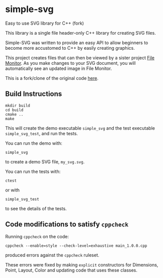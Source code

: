 # simple-svg

Easy to use SVG library for C++ (fork)

This library is a single file header-only C++ library for creating SVG files.

Simple-SVG was written to provide an easy API to allow beginners to become more accustomed to C++ by easily creating graphics.

This project creates files that can then be viewed by a sister project [File Monitor](http://code.google.com/p/file-monitor). As you make changes to your SVG document, you will automatically see an updated image in File Monitor.

This is a fork/clone of the original code [here](https://code.google.com/p/simple-svg/).

## Build Instructions

```
mkdir build
cd build
cmake ..
make
```

This will create the demo executable `simple_svg` and the test executable `simple_svg_test`, and run the tests.

You can run the demo with:

```
simple_svg
```

to create a demo SVG file, `my_svg.svg`.

You can run the tests with:

```
ctest
```

or with

```
simple_svg_test
```

to see the details of the tests.

## Code modifications to satisfy `cppcheck`

Running `cppcheck` on the code:
```
cppcheck --enable=style --check-level=exhaustive main_1.0.0.cpp
```

produced errors against the `cppcheck` ruleset.

These errors were fixed by making `explicit` constructors for Dimensions, Point, Layout, Color
and updating code that uses these classes.
